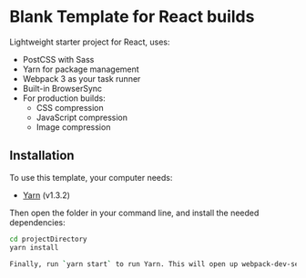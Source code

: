 # Blank Template for React builds

Lightweight starter project for React, uses:

- PostCSS with Sass
- Yarn for package management
- Webpack 3 as your task runner
- Built-in BrowserSync
- For production builds:
  - CSS compression
  - JavaScript compression
  - Image compression

## Installation

To use this template, your computer needs:

- [Yarn](https://yarnpkg.com/en/) (v1.3.2)

Then open the folder in your command line, and install the needed dependencies:

```bash
cd projectDirectory
yarn install

Finally, run `yarn start` to run Yarn. This will open up webpack-dev-server and load your project, Your finished site will be created in a folder called `dist` which is created when you run `yarn build`.

